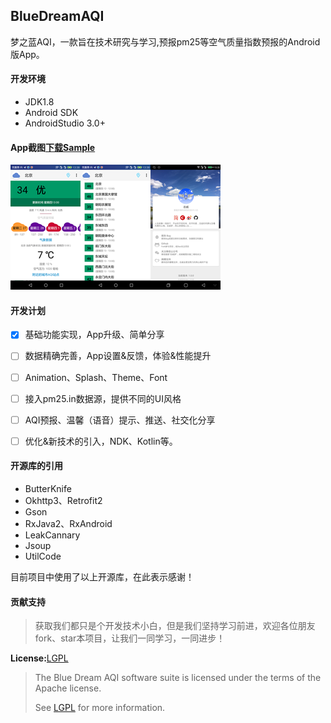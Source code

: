 ## BlueDreamAQI

梦之蓝AQI，一款旨在技术研究与学习,预报pm25等空气质量指数预报的Android版App。

#### 开发环境

- JDK1.8
- Android SDK
- AndroidStudio 3.0+

#### App截图[下载Sample](https://raw.githubusercontent.com/zhiwei1990/BlueDreamAQI/master/release/aqi.apk)

![北京AQI图1](/images/img_aqi_beijing.png)![北京AQI图2](./images/img_aqi_beijing_nearby.png)![关于开发者](./images/img_aqi_about.png)

#### 开发计划

- [x] 基础功能实现，App升级、简单分享

- [ ] 数据精确完善，App设置&反馈，体验&性能提升
- [ ] Animation、Splash、Theme、Font
- [ ] 接入pm25.in数据源，提供不同的UI风格
- [ ] AQI预报、温馨（语音）提示、推送、社交化分享
- [ ] 优化&新技术的引入，NDK、Kotlin等。

#### 开源库的引用

- ButterKnife
- Okhttp3、Retrofit2
- Gson
- RxJava2、RxAndroid
- LeakCannary
- Jsoup
- UtilCode

目前项目中使用了以上开源库，在此表示感谢！

#### 贡献支持

> 获取我们都只是个开发技术小白，但是我们坚持学习前进，欢迎各位朋友fork、star本项目，让我们一同学习，一同进步！

**License:**[LGPL](./LICENSE,"开源协议")

> The Blue Dream AQI software suite is licensed under the terms of the Apache license.
>
> See [LGPL](./LICENSE,"开源协议") for more information.